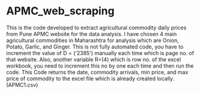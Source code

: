 # APMC_web_scraping 
This is the code developed to extract agricultural commodity daily prices from Pune APMC website for the data analysis. 
I have chosen 4 main agricultural commodities in Maharashtra for analysis which are Onion, Potato, Garlic, and Ginger. 
This is not fully automated code, you have to increment the value of D = ('2385') manually each time which is page no. of that website.
Also, another variable R=(4) which is row no. of the excel workbook, you need to increment this no by one each time and then run the code.
This Code returns the date, commodity arrivals, min price, and max price of commodity to the excel file which is already created locally. (APMC1.csv) 
